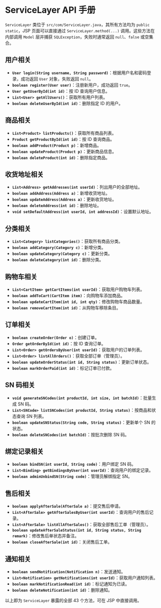 # ServiceLayer API 手册

`ServiceLayer` 类位于 `src/com/ServiceLayer.java`，其所有方法均为 `public static`，JSP 页面可以直接通过 `ServiceLayer.method(...)` 调用。这些方法在内部调用 `Model` 层并捕获 `SQLException`，失败时通常返回 `null`、`false` 或空集合。

## 用户相关
- **`User login(String username, String password)`**：根据用户名和密码登录，成功返回 `User` 对象，失败返回 `null`。
- **`boolean register(User user)`**：注册新用户，成功返回 `true`。
- **`User getUserById(int id)`**：按 ID 查询用户信息。
- **`List<User> getAllUsers()`**：获取所有用户列表。
- **`boolean deleteUserById(int id)`**：删除指定 ID 的用户。

## 商品相关
- **`List<Product> listProducts()`**：获取所有商品列表。
- **`Product getProductById(int id)`**：按 ID 查询商品。
- **`boolean addProduct(Product p)`**：新增商品。
- **`boolean updateProduct(Product p)`**：更新商品信息。
- **`boolean deleteProduct(int id)`**：删除指定商品。

## 收货地址相关
- **`List<Address> getAddresses(int userId)`**：列出用户的全部地址。
- **`boolean addAddress(Address a)`**：新增收货地址。
- **`boolean updateAddress(Address a)`**：更新收货地址。
- **`boolean deleteAddress(int id)`**：删除地址。
- **`void setDefaultAddress(int userId, int addressId)`**：设置默认地址。

## 分类相关
- **`List<Category> listCategories()`**：获取所有商品分类。
- **`boolean addCategory(Category c)`**：新增分类。
- **`boolean updateCategory(Category c)`**：更新分类。
- **`boolean deleteCategory(int id)`**：删除分类。

## 购物车相关
- **`List<CartItem> getCartItems(int userId)`**：获取用户购物车列表。
- **`boolean addToCart(CartItem item)`**：向购物车添加商品。
- **`boolean updateCartItem(int id, int qty)`**：修改购物车商品数量。
- **`boolean removeCartItem(int id)`**：从购物车移除条目。

## 订单相关
- **`boolean createOrder(Order o)`**：创建订单。
- **`Order getOrderById(int id)`**：按 ID 查询订单。
- **`List<Order> getOrdersByUser(int userId)`**：获取用户的订单列表。
- **`List<Order> listAllOrders()`**：获取全部订单（管理员）。
- **`boolean updateOrderStatus(int id, String status)`**：更新订单状态。
- **`boolean markOrderPaid(int id)`**：标记订单已付款。

## SN 码相关
- **`void generateSNCodes(int productId, int size, int batchId)`**：批量生成 SN 码。
- **`List<SNCode> listSNCodes(int productId, String status)`**：按商品和状态查询 SN 列表。
- **`boolean updateSNStatus(String code, String status)`**：更新单个 SN 的状态。
- **`boolean deleteSNCodes(int batchId)`**：按批次删除 SN 码。

## 绑定记录相关
- **`boolean bindSN(int userId, String code)`**：用户绑定 SN 码。
- **`List<Binding> getBindingsByUser(int userId)`**：查询用户的绑定记录。
- **`boolean adminUnbindSN(String code)`**：管理员解绑指定 SN。

## 售后相关
- **`boolean applyAfterSale(AfterSale a)`**：提交售后申请。
- **`List<AfterSale> getAfterSalesByUser(int userId)`**：查询用户的售后记录。
- **`List<AfterSale> listAllAfterSales()`**：获取全部售后工单（管理员）。
- **`boolean updateAfterSaleStatus(int id, String status, String remark)`**：修改售后单状态并备注。
- **`boolean closeAfterSale(int id)`**：关闭售后工单。

## 通知相关
- **`boolean sendNotification(Notification n)`**：发送通知。
- **`List<Notification> getNotifications(int userId)`**：获取用户通知列表。
- **`boolean markNotificationRead(int id)`**：标记通知为已读。
- **`boolean deleteNotification(int id)`**：删除通知。

以上即为 `ServiceLayer` 暴露的全部 43 个方法，可在 JSP 中直接调用。
